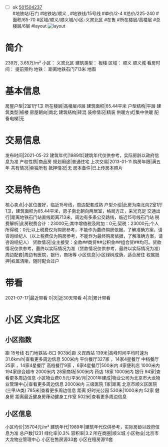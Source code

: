 - [ ] ok [501504237](https://bj.5i5j.com/ershoufang/501504237.html)  
 #地铁站/石门 #地铁站/顺义 ,  #地铁线/15号线
#单价/2-4 #总价/225-240 #面积/65-70   #区域/顺义/顺义城/小区-义宾北区 #在售 #所在楼层/高楼层 #总楼层/6层 #layout 
![layout](http://image2a.5i5j.com/scm/HOUSE_CUSTOMER/66afaf62d34146c1a4a9ac3c7da26b2e.jpg_P5.jpg) 
# 简介 
 239万,  3.65万/m² 
小区： 义宾北区
建筑类型： 板楼
区域： 顺义 顺义城
看房时间： 提前预约
地铁： 距离地铁石门713米 地图
# 基本信息 
 房屋户型|2室1厅1卫
所在楼层|高楼层/6层
建筑面积|65.44平米
户型结构|平层
建筑类型|板楼
房屋朝向|南北
建筑结构|砖混
装修情况|精装
供暖方式|集中供暖
配备电梯|无
# 交易信息 
 发布时间|2021-05-22
建筑年代|1989年|建筑年代仅供参考，实际房龄以政府信息为准
产权性质|商品房
规划用途|普通住宅
上次交易|2013-01-11
购房年限|满五年
共有情况|单独所有
抵押情况|无
房本备件|已上传房本照片
# 交易特色 
 核心卖点|小区位置好，临近15号线，周边配套成熟
户型介绍|此房为南北向2室1厅1卫，建筑面积为65.44平米，房子南北朝向两居室，格局方正，采光充足
交通出行|距离地铁石门站直线距离713米，周边有多条公交路线，临近15号线石门站
税费解析|此房税费合计：23000元;其中增值税及附加：0元;契税：23000元;个人所得税：0元;以上税费仅为购房参考，不能作为蕞终购房依据，了解准确方案，请咨询经纪人（以上税费仅为购房参考，不能作为最终购房依据，了解准确方案，请咨询经纪人）
贷款情况|业主接受：全款##商贷##公积金##组合贷##均可。贷款情况仅供参考，蕞终以实际情况为准（贷款情况仅供参考，最终以实际情况为准）
周边配套|周边有医院，银行，商场等
小区信息|小区绿树成荫，适合居住
权属抵押|权属清晰，随时配合过户
# 带看 
 2021-07-17|最近带看	 0|次|近30天带看	 4|次|累计带看
# 小区 义宾北区
## 小区指数 
 距 15号线 石门地铁站-B口 903米|距 义宾西站 139米|高峰时间平均时速为31.6km/h|查看更多周边信息
500米内 平价餐厅327家 ，14家4星餐厅
中档餐厅25家 ，14家4星餐厅
高档餐厅9家 ，6家4星餐厅|500米内 4家便利店
1000米内 194家综合超市
2000米内 28家商场|500米内 药店 18家
1000米内 银行 94家|查看更多周边信息
小区物业费0.5元/平米/月|2001年建成|物业公司为北京市大龙物业管理中心|查看更多周边信息
2000米内 三级医院 1家|距离 北京市顺义区医院 (三甲/A类) 785米|查看更多周边信息
距离 好时光公园 530米|1000米内 52家 健身房
距离最近健身房葎动健身工作室 502米|查看更多周边信息
## 小区信息 
 小区均价|35704元/m²
建筑年代|1989年|建筑年代仅供参考，实际房龄以政府信息为准
总户数|1231
绿化率|0.3%
容积率|3.2
所在商圈|顺义城
小区物业|北京市大龙物业管理中心
小区在售房源33套
小区在租房源11套
